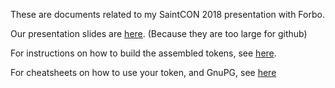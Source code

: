 These are documents related to my SaintCON 2018 presentation with Forbo.

Our presentation slides are [here](https://drive.google.com/file/d/1fxjeq0fpOhFlANtkDa9MPpBcjeSpPxQH/view?usp=sharing). (Because they are too large for github)

For instructions on how to build the assembled tokens, see [here](https://github.com/capt8bit/GnukToken).

For cheatsheets on how to use your token, and GnuPG, see [here](https://github.com/capt8bit/GnuPG_Cheatsheets)

